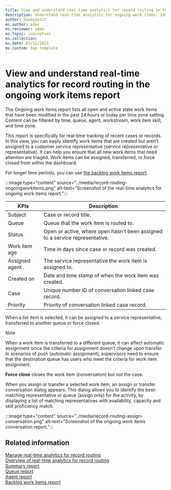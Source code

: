 ```yaml
---
title: View and understand real-time analytics for record routing in the ongoing work items report
description: Understand real-time analytics for ongoing work items. Identify and triage new items quickly. Assign, transfer, or close items from the dashboard.
author: Soumyasd27
ms.author: sdas
ms.reviewer: sdas
ms.topic: conceptual
ms.collection:
ms.date: 03/12/2025
ms.custom: bap-template
---
```


# View and understand real-time analytics for record routing in the ongoing work items report

The Ongoing work items report lists all open and active state work items that have been modified in the past 24 hours or today per time zone
setting. Content can be filtered by time, queue, agent, workstream, work item skill, and time zone.

This report is specifically for real-time tracking of recent cases or records. In this view, you can easily identify work items that are
created but aren't assigned to a customer service representative (service representative or representative). It can help you ensure that all new work items that need attention are triaged. Work items can be assigned, transferred, or force closed from within the dashboard.

For longer time periods, you can use [the backlog work items report](rr-backlogitems.md#view-and-understand-real-time-analytics-for-record-routing-in-the-backlog-work-items-report).

:::image type="content" source="../media/record-routing-ongoingworkitems.png" alt-text="Screenshot of the real-time analytics for ongoing work items report.":::

|KPIs|Description  |
|---------|---------|
|Subject     |   Case or record title.    |
|Queue    |     Queue that the work item is routed to.    |
|Status    |  Open or active, where open hasn't been assigned to a service representative. |
|Work item age    |Time in days since case or record was created.|
|Assigned agent   |The service representative the work item is assigned to.        |
 |Created on    |    Date and time stamp of when the work item was created.   |
|Case    |   Unique number ID of conversation linked case record.      |
|Priority   |  Priority of conversation linked case record.       |


When a list item is selected, it can be assigned to a service representative, transferred to another queue or force closed.

> [!NOTE]
> When a work item is transferred to a different queue, it can affect automatic assignment since the criteria for assignment doesn’t change
  upon transfer. In scenarios of push (automatic assignment), supervisors need to ensure that the destination queue has users who
  meet the criteria for work item assignment.

**Force close** closes the work item (conversation) but not the case.

When you assign or transfer a selected work item, an assign or transfer conversation dialog appears. This dialog allows you to identify the best-matching representative or queue (assign only) for the activity, by displaying a list of matching representatives with availability, capacity and skill proficiency match.

:::image type="content" source="../media/record-routing-assign-conversation.png" alt-text="Screenshot of the ongoing work items conversation report.":::

## Related information

[Manage real-time analytics for record routing](../administer/enable-record-routing.md#manage-real-time-analytics-for-record-routing)  
[Overview of real-time analytics for record routing](rr-overview.md#overview-of-real-time-analytics-for-record-routing)  
[Summary report](rr-summary.md#view-and-understand-real-time-analytics-for-record-routing-in-the-summary-report)  
[Queue report](rr-queue.md#view-and-understand-real-time-analytics-for-record-routing-in-the-queue-report)  
[Agent report](rr-agent.md#view-and-understand-real-time-analytics-for-record-routing-in-the-agent-report)  
[Backlog work items report](rr-backlogitems.md#view-and-understand-real-time-analytics-for-record-routing-in-the-backlog-work-items-report)